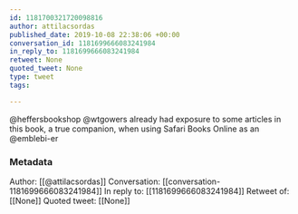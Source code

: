 ```yaml
---
id: 1181700321720098816
author: attilacsordas
published_date: 2019-10-08 22:38:06 +00:00
conversation_id: 1181699666083241984
in_reply_to: 1181699666083241984
retweet: None
quoted_tweet: None
type: tweet
tags:

---
```


@heffersbookshop @wtgowers already had exposure to some articles in this book, a true companion, when using Safari Books Online as an @emblebi-er

### Metadata

Author: [[@attilacsordas]]
Conversation: [[conversation-1181699666083241984]]
In reply to: [[1181699666083241984]]
Retweet of: [[None]]
Quoted tweet: [[None]]
